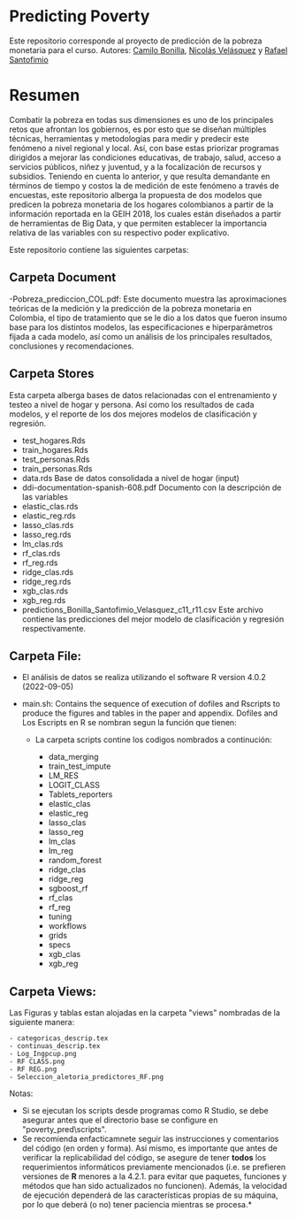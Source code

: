 # Predicting Poverty

Este repositorio corresponde al proyecto de predicción de la pobreza monetaria para el curso.
Autores:
[Camilo Bonilla](https://github.com/cabonillah),  [Nicolás Velásquez](https://github.com/Nicolas-Velasquez-Oficial) y  [Rafael Santofimio](https://github.com/rasantofimior/)

# Resumen

Combatir la pobreza en todas sus dimensiones es uno de los principales retos que afrontan los gobiernos, es por esto que se diseñan múltiples técnicas, herramientas y metodologías para medir y predecir este fenómeno a nivel regional y local. Así, con base estas priorizar programas dirigidos a mejorar las condiciones educativas, de trabajo, salud, acceso a servicios públicos, niñez y juventud, y a la focalización de recursos y subsidios.   Teniendo en cuenta lo anterior, y que resulta demandante en términos de tiempo y costos la de medición de este fenómeno a través de encuestas, este repositorio alberga la propuesta de dos modelos que predicen la pobreza monetaria de los hogares colombianos a partir de la información reportada en la GEIH 2018, los cuales están diseñados a partir de herramientas de Big Data, y que permiten establecer la importancia relativa de las variables con su respectivo poder explicativo.

Este repositorio contiene las siguientes carpetas:

## Carpeta Document

-Pobreza_prediccion_COL.pdf:
Este documento muestra las aproximaciones teóricas de la medición y la predicción de la pobreza monetaria en Colombia, el tipo de tratamiento que se le dio a los datos que fueron insumo base para los distintos modelos, las especificaciones e hiperparámetros fijada a cada modelo, así como un análisis de los principales resultados, conclusiones y recomendaciones. 

## Carpeta Stores
Esta carpeta alberga bases de datos relacionadas con el entrenamiento y testeo a nivel de hogar y persona. Así como los resultados de cada modelos, y el reporte de los dos mejores modelos de clasificación y regresión. 
- test_hogares.Rds
- train_hogares.Rds
- test_personas.Rds
- train_personas.Rds
- data.rds
Base de datos consolidada a nivel de hogar (input)
- ddi-documentation-spanish-608.pdf
Documento con la descripción de las variables
- elastic_clas.rds
- elastic_reg.rds
- lasso_clas.rds
- lasso_reg.rds
- lm_clas.rds
- rf_clas.rds
- rf_reg.rds
- ridge_clas.rds
- ridge_reg.rds
- xgb_clas.rds
- xgb_reg.rds
- predictions_Bonilla_Santofimio_Velasquez_c11_r11.csv
Este archivo contiene las predicciones del mejor modelo de clasificación y regresión respectivamente. 


## Carpeta File:

-   El análisis de datos se realiza utilizando el software R version 4.0.2 (2022-09-05)

-   main.sh: Contains the sequence of execution of dofiles and Rscripts to produce the figures and tables in the paper and appendix. Dofiles and Los Escripts en R se nombran segun la función que tienen:

    -   La carpeta scripts contine los codigos nombrados a continución:

        -   data_merging
        -   train_test_impute
        -   LM_RES
        -   LOGIT_CLASS
        -   Tablets_reporters
        -   elastic_clas
        -   elastic_reg
        -   lasso_clas
        -   lasso_reg
        -   lm_clas
        -   lm_reg
        -   random_forest
        -   ridge_clas
        -   ridge_reg
        -   sgboost_rf
        -   rf_clas
        -   rf_reg
        -   tuning
        -   workflows
        -   grids
        -   specs
        -   xgb_clas
        -   xgb_reg
        

## Carpeta Views:

Las Figuras y tablas estan alojadas en la carpeta "views" nombradas de la siguiente manera: 

    - categoricas_descrip.tex
    - continuas_descrip.tex
    - Log_Ingpcup.png
    - RF CLASS.png
    - RF REG.png
    - Seleccion_aletoria_predictores_RF.png
Notas:

-   Si se ejecutan los scripts desde programas como R Studio, se debe asegurar antes que el directorio base se configure en "poverty_pred\scripts".
-   Se recomienda enfacticamnete seguir las instrucciones y comentarios del código (en orden y forma). Así mismo, es importante que antes de verificar la              replicabilidad del código, se asegure de tener **todos** los requerimientos informáticos previamente mencionados (i.e. se prefieren versiones de **R** menores a la 4.2.1. para evitar que paquetes, funciones y métodos que han sido actualizados no funcionen). Además, la velocidad de ejecución dependerá de las características propias de su máquina, por lo que deberá (o no) tener paciencia mientras se procesa.*
